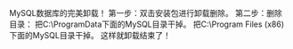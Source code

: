 MySQL数据库的完美卸载！
   第一步：双击安装包进行卸载删除。
   第二步：删除目录：
	把C:\ProgramData下面的MySQL目录干掉。
	把C:\Program Files (x86)下面的MySQL目录干掉。
	 这样就卸载结束了！

